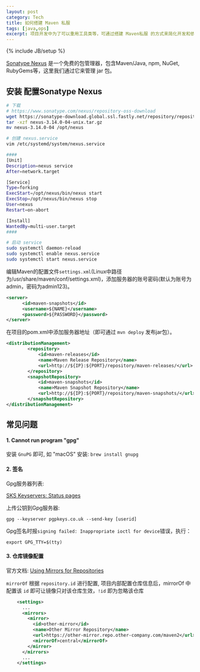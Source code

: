```yaml
---
layout: post
category: Tech
title: 如何搭建 Maven 私服
tags: [java,ops]
excerpt: 项目开发中为了可以重用工具类等，可通过搭建 Maven私服 的方式来简化开发和依赖管理
---
```


{% include JB/setup %}

[Sonatype Nexus](https://www.sonatype.com/nexus/repository-oss) 是一个免费的包管理器，包含Maven/Java, npm, NuGet, RubyGems等，这里我们通过它来管理 jar 包。

## 安装 配置Sonatype Nexus

```sh
# 下载
# https://www.sonatype.com/nexus/repository-oss-download
wget https://sonatype-download.global.ssl.fastly.net/repository/repositoryManager/3/nexus-3.14.0-04-unix.tar.gz
tar -xzf nexus-3.14.0-04-unix.tar.gz
mv nexus-3.14.0-04 /opt/nexus

# 创建 nexus.service
vim /etc/systemd/system/nexus.service

####
[Unit]
Description=nexus service
After=network.target

[Service]
Type=forking
ExecStart=/opt/nexus/bin/nexus start
ExecStop=/opt/nexus/bin/nexus stop
User=nexus
Restart=on-abort

[Install]
WantedBy=multi-user.target
####

# 启动 service
sudo systemctl daemon-reload
sudo systemctl enable nexus.service
sudo systemctl start nexus.service
```

编辑Maven的配置文件`settings.xml`(Linux中路径为/usr/share/maven/conf/settings.xml)，添加服务器的账号密码(默认为账号为admin，密码为admin123)。
```xml
<server>
      <id>maven-snapshots</id>
      <username>${NAME}</username>
      <password>${PASSWORD}</password>
</server>
```

在项目的pom.xml中添加服务器地址（即可通过 `mvn deploy` 发布jar包）。
```xml
<distributionManagement>
        <repository>
            <id>maven-releases</id>
            <name>Maven Release Repository</name>
            <url>http://${IP}:${PORT}/repository/maven-releases/</url>
        </repository>
        <snapshotRepository>
            <id>maven-snapshots</id>
            <name>Maven Snapshot Repository</name>
            <url>http://${IP}:${PORT}/repository/maven-snapshots/</url>
        </snapshotRepository>
</distributionManagement>
```

## 常见问题

#### 1. Cannot run program "gpg"

安装 `GnuPG` 即可, 如 "macOS" 安装: `brew install gnupg`

#### 2. 签名

Gpg服务器列表:

[SKS Keyservers: Status pages](ttps://sks-keyservers.net/status/)

上传公钥到Gpg服务器:

```
gpg --keyserver pgpkeys.co.uk --send-key [userid]
```

Gpg签名时报`signing failed: Inappropriate ioctl for device`错误，执行：

```
export GPG_TTY=$(tty)
```

#### 3. 仓库镜像配置

官方文档: [Using Mirrors for Repositories](https://maven.apache.org/guides/mini/guide-mirror-settings.html#using-mirrors-for-repositories)

`mirrorOf` 根据 `repository.id` 进行配置, 项目内部配置仓库信息后，mirrorOf 中配置该 `id` 即可让镜像只对该仓库生效，`!id` 即为忽略该仓库

```xml
    <settings>
      ...
      <mirrors>
        <mirror>
          <id>other-mirror</id>
          <name>Other Mirror Repository</name>
          <url>https://other-mirror.repo.other-company.com/maven2</url>
          <mirrorOf>central</mirrorOf>
        </mirror>
      </mirrors>
      ...
    </settings>
```